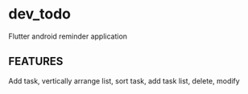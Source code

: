 # dev_todo
Flutter android reminder application

## FEATURES
Add task, vertically arrange list, sort task, add task list, delete, modify
